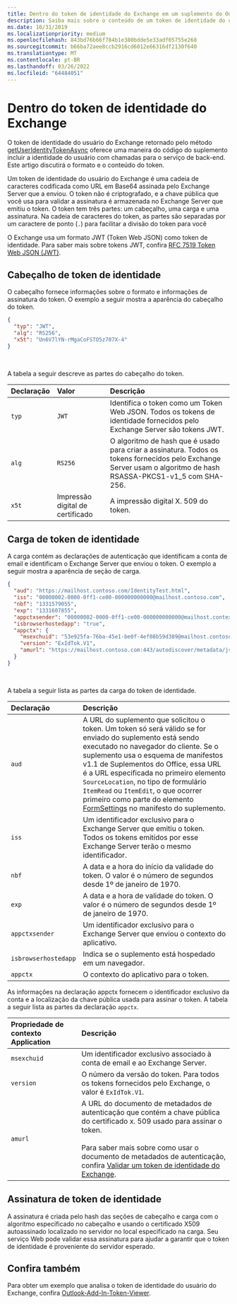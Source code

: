 ```yaml
---
title: Dentro do token de identidade do Exchange em um suplemento do Outlook
description: Saiba mais sobre o conteúdo de um token de identidade do usuário do Exchange gerado a partir de um suplemento do Outlook.
ms.date: 10/31/2019
ms.localizationpriority: medium
ms.openlocfilehash: 843bd76b66f784b1e380bdde5e33adf05755e268
ms.sourcegitcommit: b66ba72aee8ccb2916cd6012e66316df2130f640
ms.translationtype: MT
ms.contentlocale: pt-BR
ms.lasthandoff: 03/26/2022
ms.locfileid: "64484051"
---
```

# <a name="inside-the-exchange-identity-token"></a>Dentro do token de identidade do Exchange

O token de identidade do usuário do Exchange retornado pelo método [getUserIdentityTokenAsync](/javascript/api/requirement-sets/outlook/preview-requirement-set/office.context.mailbox#methods) oferece uma maneira do código do suplemento incluir a identidade do usuário com chamadas para o serviço de back-end. Este artigo discutirá o formato e o conteúdo do token.

Um token de identidade do usuário do Exchange é uma cadeia de caracteres codificada como URL em Base64 assinada pelo Exchange Server que a enviou. O token não é criptografado, e a chave pública que você usa para validar a assinatura é armazenada no Exchange Server que emitiu o token. O token tem três partes: um cabeçalho, uma carga e uma assinatura. Na cadeia de caracteres do token, as partes são separadas por um caractere de ponto (`.`) para facilitar a divisão do token para você

O Exchange usa um formato JWT (Token Web JSON) como token de identidade. Para saber mais sobre tokens JWT, confira [RFC 7519 Token Web JSON (JWT)](https://www.rfc-editor.org/rfc/rfc7519.txt).

## <a name="identity-token-header"></a>Cabeçalho de token de identidade

O cabeçalho fornece informações sobre o formato e informações de assinatura do token. O exemplo a seguir mostra a aparência do cabeçalho do token.

```JSON
{
  "typ": "JWT",
  "alg": "RS256",
  "x5t": "Un6V7lYN-rMgaCoFSTO5z707X-4"
}
```

<br/>
 
A tabela a seguir descreve as partes do cabeçalho do token.

| Declaração | Valor | Descrição |
|:-----|:-----|:-----|
| `typ` | `JWT` | Identifica o token como um Token Web JSON. Todos os tokens de identidade fornecidos pelo Exchange Server são tokens JWT. |
| `alg` | `RS256` | O algoritmo de hash que é usado para criar a assinatura. Todos os tokens fornecidos pelo Exchange Server usam o algoritmo de hash RSASSA-PKCS1-v1_5 com SHA-256. |
| `x5t` | Impressão digital de certificado | A impressão digital X. 509 do token. |

## <a name="identity-token-payload"></a>Carga de token de identidade

A carga contém as declarações de autenticação que identificam a conta de email e identificam o Exchange Server que enviou o token. O exemplo a seguir mostra a aparência de seção de carga.

```JSON
{ 
  "aud": "https://mailhost.contoso.com/IdentityTest.html", 
  "iss": "00000002-0000-0ff1-ce00-000000000000@mailhost.contoso.com", 
  "nbf": "1331579055", 
  "exp": "1331607855", 
  "appctxsender": "00000002-0000-0ff1-ce00-000000000000@mailhost.context.com",
  "isbrowserhostedapp": "true",
  "appctx": { 
    "msexchuid": "53e925fa-76ba-45e1-be0f-4ef08b59d389@mailhost.contoso.com",
    "version": "ExIdTok.V1",
    "amurl": "https://mailhost.contoso.com:443/autodiscover/metadata/json/1"
  } 
}
```

<br/>
 
A tabela a seguir lista as partes da carga do token de identidade.

| Declaração | Descrição |
|:-----|:-----|
| `aud` | A URL do suplemento que solicitou o token. Um token só será válido se for enviado do suplemento está sendo executado no navegador do cliente. Se o suplemento usa o esquema de manifestos v1.1 de Suplementos do Office, essa URL é a URL especificada no primeiro elemento `SourceLocation`, no tipo de formulário `ItemRead` ou `ItemEdit`, o que ocorrer primeiro como parte do elemento [FormSettings](/javascript/api/manifest/formsettings) no manifesto do suplemento. |
| `iss` | Um identificador exclusivo para o Exchange Server que emitiu o token. Todos os tokens emitidos por esse Exchange Server terão o mesmo identificador. |
| `nbf` | A data e a hora do início da validade do token. O valor é o número de segundos desde 1º de janeiro de 1970. |
| `exp` | A data e a hora de validade do token. O valor é o número de segundos desde 1º de janeiro de 1970. |
| `appctxsender` | Um identificador exclusivo para o Exchange Server que enviou o contexto do aplicativo. |
| `isbrowserhostedapp` | Indica se o suplemento está hospedado em um navegador. |
| `appctx` | O contexto do aplicativo para o token. |

As informações na declaração appctx fornecem o identificador exclusivo da conta e a localização da chave pública usada para assinar o token. A tabela a seguir lista as partes da declaração `appctx`.

| Propriedade de contexto Application | Descrição |
|:-----|:-----|
| `msexchuid` | Um identificador exclusivo associado à conta de email e ao Exchange Server. |
| `version` | O número da versão do token. Para todos os tokens fornecidos pelo Exchange, o valor é `ExIdTok.V1`. |
| `amurl` | A URL do documento de metadados de autenticação que contém a chave pública do certificado x. 509 usado para assinar o token.<br/><br/>Para saber mais sobre como usar o documento de metadados de autenticação, confira [Validar um token de identidade do Exchange](validate-an-identity-token.md). |

## <a name="identity-token-signature"></a>Assinatura de token de identidade

A assinatura é criada pelo hash das seções de cabeçalho e carga com o algoritmo especificado no cabeçalho e usando o certificado X509 autoassinado localizado no servidor no local especificado na carga. Seu serviço Web pode validar essa assinatura para ajudar a garantir que o token de identidade é proveniente do servidor esperado.

## <a name="see-also"></a>Confira também

Para obter um exemplo que analisa o token de identidade do usuário do Exchange, confira [Outlook-Add-In-Token-Viewer](https://github.com/OfficeDev/Outlook-Add-In-Token-Viewer).
